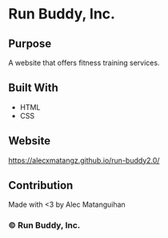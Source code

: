 # Run Buddy, Inc.

## Purpose
A website that offers fitness training services.

## Built With
* HTML
* CSS

## Website
https://alecxmatangz.github.io/run-buddy2.0/

## Contribution
Made with <3 by Alec Matanguihan

### ©️ Run Buddy, Inc.
